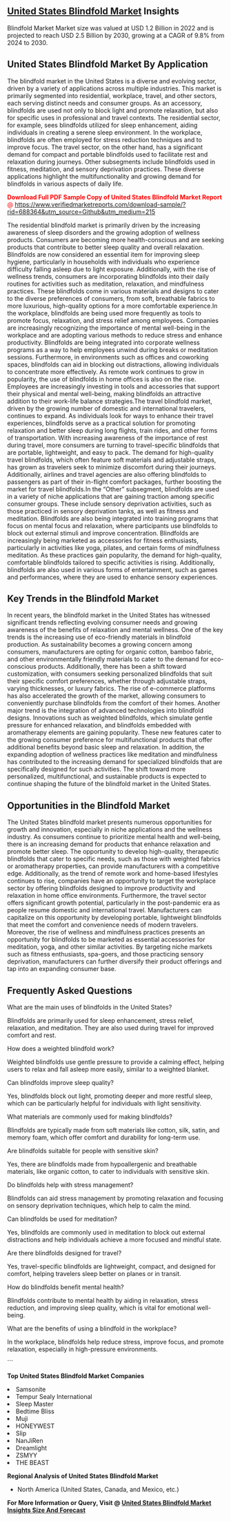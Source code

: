 <h2><a href="https://www.verifiedmarketreports.com/download-sample/?rid=688364&amp;utm_source=Github&amp;utm_medium=215" target="_blank">United States Blindfold Market</a> Insights</h2><p>Blindfold Market Market size was valued at USD 1.2 Billion in 2022 and is projected to reach USD 2.5 Billion by 2030, growing at a CAGR of 9.8% from 2024 to 2030.</p><p><h2>United States Blindfold Market By Application</h2><p>The blindfold market in the United States is a diverse and evolving sector, driven by a variety of applications across multiple industries. This market is primarily segmented into residential, workplace, travel, and other sectors, each serving distinct needs and consumer groups. As an accessory, blindfolds are used not only to block light and promote relaxation, but also for specific uses in professional and travel contexts. The residential sector, for example, sees blindfolds utilized for sleep enhancement, aiding individuals in creating a serene sleep environment. In the workplace, blindfolds are often employed for stress reduction techniques and to improve focus. The travel sector, on the other hand, has a significant demand for compact and portable blindfolds used to facilitate rest and relaxation during journeys. Other subsegments include blindfolds used in fitness, meditation, and sensory deprivation practices. These diverse applications highlight the multifunctionality and growing demand for blindfolds in various aspects of daily life.<p><p><span class=""><span style="color: #ff0000;"><strong>Download Full PDF Sample Copy of United States Blindfold Market Report</strong> @ </span><a href="https://www.verifiedmarketreports.com/download-sample/?rid=688364&amp;utm_source=Github&amp;utm_medium=215" target="_blank">https://www.verifiedmarketreports.com/download-sample/?rid=688364&amp;utm_source=Github&amp;utm_medium=215</a></span></p></p><p>The residential blindfold market is primarily driven by the increasing awareness of sleep disorders and the growing adoption of wellness products. Consumers are becoming more health-conscious and are seeking products that contribute to better sleep quality and overall relaxation. Blindfolds are now considered an essential item for improving sleep hygiene, particularly in households with individuals who experience difficulty falling asleep due to light exposure. Additionally, with the rise of wellness trends, consumers are incorporating blindfolds into their daily routines for activities such as meditation, relaxation, and mindfulness practices. These blindfolds come in various materials and designs to cater to the diverse preferences of consumers, from soft, breathable fabrics to more luxurious, high-quality options for a more comfortable experience.In the workplace, blindfolds are being used more frequently as tools to promote focus, relaxation, and stress relief among employees. Companies are increasingly recognizing the importance of mental well-being in the workplace and are adopting various methods to reduce stress and enhance productivity. Blindfolds are being integrated into corporate wellness programs as a way to help employees unwind during breaks or meditation sessions. Furthermore, in environments such as offices and coworking spaces, blindfolds can aid in blocking out distractions, allowing individuals to concentrate more effectively. As remote work continues to grow in popularity, the use of blindfolds in home offices is also on the rise. Employees are increasingly investing in tools and accessories that support their physical and mental well-being, making blindfolds an attractive addition to their work-life balance strategies.The travel blindfold market, driven by the growing number of domestic and international travelers, continues to expand. As individuals look for ways to enhance their travel experiences, blindfolds serve as a practical solution for promoting relaxation and better sleep during long flights, train rides, and other forms of transportation. With increasing awareness of the importance of rest during travel, more consumers are turning to travel-specific blindfolds that are portable, lightweight, and easy to pack. The demand for high-quality travel blindfolds, which often feature soft materials and adjustable straps, has grown as travelers seek to minimize discomfort during their journeys. Additionally, airlines and travel agencies are also offering blindfolds to passengers as part of their in-flight comfort packages, further boosting the market for travel blindfolds.In the “Other” subsegment, blindfolds are used in a variety of niche applications that are gaining traction among specific consumer groups. These include sensory deprivation activities, such as those practiced in sensory deprivation tanks, as well as fitness and meditation. Blindfolds are also being integrated into training programs that focus on mental focus and relaxation, where participants use blindfolds to block out external stimuli and improve concentration. Blindfolds are increasingly being marketed as accessories for fitness enthusiasts, particularly in activities like yoga, pilates, and certain forms of mindfulness meditation. As these practices gain popularity, the demand for high-quality, comfortable blindfolds tailored to specific activities is rising. Additionally, blindfolds are also used in various forms of entertainment, such as games and performances, where they are used to enhance sensory experiences.<h2>Key Trends in the Blindfold Market</h2><p>In recent years, the blindfold market in the United States has witnessed significant trends reflecting evolving consumer needs and growing awareness of the benefits of relaxation and mental wellness. One of the key trends is the increasing use of eco-friendly materials in blindfold production. As sustainability becomes a growing concern among consumers, manufacturers are opting for organic cotton, bamboo fabric, and other environmentally friendly materials to cater to the demand for eco-conscious products. Additionally, there has been a shift toward customization, with consumers seeking personalized blindfolds that suit their specific comfort preferences, whether through adjustable straps, varying thicknesses, or luxury fabrics. The rise of e-commerce platforms has also accelerated the growth of the market, allowing consumers to conveniently purchase blindfolds from the comfort of their homes. Another major trend is the integration of advanced technologies into blindfold designs. Innovations such as weighted blindfolds, which simulate gentle pressure for enhanced relaxation, and blindfolds embedded with aromatherapy elements are gaining popularity. These new features cater to the growing consumer preference for multifunctional products that offer additional benefits beyond basic sleep and relaxation. In addition, the expanding adoption of wellness practices like meditation and mindfulness has contributed to the increasing demand for specialized blindfolds that are specifically designed for such activities. The shift toward more personalized, multifunctional, and sustainable products is expected to continue shaping the future of the blindfold market in the United States.<h2>Opportunities in the Blindfold Market</h2><p>The United States blindfold market presents numerous opportunities for growth and innovation, especially in niche applications and the wellness industry. As consumers continue to prioritize mental health and well-being, there is an increasing demand for products that enhance relaxation and promote better sleep. The opportunity to develop high-quality, therapeutic blindfolds that cater to specific needs, such as those with weighted fabrics or aromatherapy properties, can provide manufacturers with a competitive edge. Additionally, as the trend of remote work and home-based lifestyles continues to rise, companies have an opportunity to target the workplace sector by offering blindfolds designed to improve productivity and relaxation in home office environments. Furthermore, the travel sector offers significant growth potential, particularly in the post-pandemic era as people resume domestic and international travel. Manufacturers can capitalize on this opportunity by developing portable, lightweight blindfolds that meet the comfort and convenience needs of modern travelers. Moreover, the rise of wellness and mindfulness practices presents an opportunity for blindfolds to be marketed as essential accessories for meditation, yoga, and other similar activities. By targeting niche markets such as fitness enthusiasts, spa-goers, and those practicing sensory deprivation, manufacturers can further diversify their product offerings and tap into an expanding consumer base.<h2>Frequently Asked Questions</h2><p>What are the main uses of blindfolds in the United States? </p><p>Blindfolds are primarily used for sleep enhancement, stress relief, relaxation, and meditation. They are also used during travel for improved comfort and rest. </p><p>How does a weighted blindfold work? </p><p>Weighted blindfolds use gentle pressure to provide a calming effect, helping users to relax and fall asleep more easily, similar to a weighted blanket. </p><p>Can blindfolds improve sleep quality? </p><p>Yes, blindfolds block out light, promoting deeper and more restful sleep, which can be particularly helpful for individuals with light sensitivity. </p><p>What materials are commonly used for making blindfolds? </p><p>Blindfolds are typically made from soft materials like cotton, silk, satin, and memory foam, which offer comfort and durability for long-term use. </p><p>Are blindfolds suitable for people with sensitive skin? </p><p>Yes, there are blindfolds made from hypoallergenic and breathable materials, like organic cotton, to cater to individuals with sensitive skin. </p><p>Do blindfolds help with stress management? </p><p>Blindfolds can aid stress management by promoting relaxation and focusing on sensory deprivation techniques, which help to calm the mind. </p><p>Can blindfolds be used for meditation? </p><p>Yes, blindfolds are commonly used in meditation to block out external distractions and help individuals achieve a more focused and mindful state. </p><p>Are there blindfolds designed for travel? </p><p>Yes, travel-specific blindfolds are lightweight, compact, and designed for comfort, helping travelers sleep better on planes or in transit. </p><p>How do blindfolds benefit mental health? </p><p>Blindfolds contribute to mental health by aiding in relaxation, stress reduction, and improving sleep quality, which is vital for emotional well-being. </p><p>What are the benefits of using a blindfold in the workplace? </p><p>In the workplace, blindfolds help reduce stress, improve focus, and promote relaxation, especially in high-pressure environments. </p>```</p><p><strong>Top United States Blindfold Market Companies</strong></p><div data-test-id=""><p><li>Samsonite</li><li> Tempur Sealy International</li><li> Sleep Master</li><li> Bedtime Bliss</li><li> Muji</li><li> HONEYWEST</li><li> Slip</li><li> NanJiRen</li><li> Dreamlight</li><li> ZSMYY</li><li> THE BEAST</li></p><div><strong>Regional Analysis of&nbsp;United States Blindfold Market</strong></div><ul><li dir="ltr"><p dir="ltr">North America&nbsp;(United States, Canada, and Mexico, etc.)</p></li></ul><p><strong>For More Information or Query, Visit @&nbsp;</strong><strong><a href="https://www.verifiedmarketreports.com/product/blindfold-market/?utm_source=Github&amp;utm_medium=215" target="_blank">United States Blindfold Market Insights Size And Forecast</a></strong></p></div>
